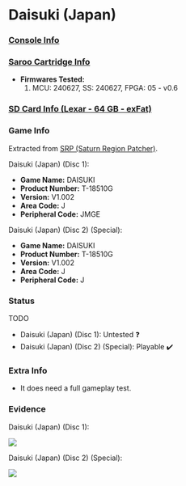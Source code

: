# Daisuki (Japan)

### [Console Info](../../../../../Info/Consoles/VA13/README.md)

### [Saroo Cartridge Info](../../../../../Info/Cartridges/RetroGameParadiseStore/1.32F/README.md)

- <b>Firmwares Tested:</b>
  1. MCU: 240627, SS: 240627, FPGA: 05 - v0.6

### [SD Card Info (Lexar - 64 GB - exFat)](../../../../../Info/SdCards/Lexar/64GB/exfat/README.md)

### Game Info

Extracted from [SRP (Saturn Region Patcher)](https://segaxtreme.net/resources/saturn-region-patcher.81/download).

Daisuki (Japan) (Disc 1):

- <b>Game Name:</b> DAISUKI
- <b>Product Number:</b> T-18510G
- <b>Version:</b> V1.002
- <b>Area Code:</b> J
- <b>Peripheral Code:</b> JMGE

Daisuki (Japan) (Disc 2) (Special):

- <b>Game Name:</b> DAISUKI
- <b>Product Number:</b> T-18510G
- <b>Version:</b> V1.002
- <b>Area Code:</b> J
- <b>Peripheral Code:</b> J

### Status

TODO

- Daisuki (Japan) (Disc 1): Untested :question:
- Daisuki (Japan) (Disc 2) (Special): Playable :heavy_check_mark:

### Extra Info

- It does need a full gameplay test.

### Evidence

Daisuki (Japan) (Disc 1):

[![](https://img.youtube.com/vi/Mqnt-AzQNSo/0.jpg)](https://www.youtube.com/watch?v=Mqnt-AzQNSo)

Daisuki (Japan) (Disc 2) (Special):

[![](https://img.youtube.com/vi/mC1tr9wR3ok/0.jpg)](https://www.youtube.com/watch?v=mC1tr9wR3ok)
